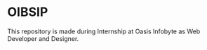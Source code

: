 # OIBSIP
This repository is made during Internship at Oasis Infobyte as Web Developer and Designer.
